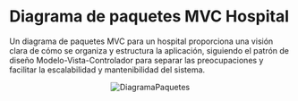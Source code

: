 # Diagrama de paquetes MVC Hospital

Un diagrama de paquetes MVC para un hospital proporciona una visión clara de cómo se organiza y estructura la aplicación, siguiendo el patrón de diseño Modelo-Vista-Controlador para separar las preocupaciones y facilitar la escalabilidad y mantenibilidad del sistema.

<center>

![DiagramaPaquetes](https://github.com/nicholelouis/ETS/blob/main/Tema2/DiagramasPaquetes/img/DiagramaHospital.png?raw=true)

<center>